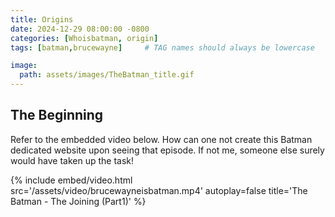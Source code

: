 ```yaml
---
title: Origins
date: 2024-12-29 08:00:00 -0800
categories: [Whoisbatman, origin]
tags: [batman,brucewayne]     # TAG names should always be lowercase

image:
  path: assets/images/TheBatman_title.gif
---
```


## The Beginning 

Refer to the embedded video below. How can one not create this Batman dedicated website upon seeing that episode. If not me, someone else surely would have taken up the task!

{%
  include embed/video.html
  src='/assets/video/brucewayneisbatman.mp4'
  autoplay=false
  title='The Batman - The Joining (Part1)'
%}


<script src="https://giscus.app/client.js"
        data-repo="pkfamily/pkfamily.github.io"
        data-repo-id="R_kgDONjDBxQ"
        data-category="General"
        data-category-id="DIC_kwDONjDBxc4Clntm"
        data-mapping="pathname"
        data-strict="0"
        data-reactions-enabled="1"
        data-emit-metadata="0"
        data-input-position="bottom"
        data-theme="dark"
        data-lang="en"
        crossorigin="anonymous"
        async>
</script>
